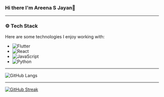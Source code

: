 ### Hi there I'm Areena S Jayan👋
---------------------------------------------------------------------------------------------------------------------------------------------------------------------------------------------

### ⚙️ Tech Stack
Here are some technologies I enjoy working with:

- ![Flutter](https://img.shields.io/badge/-Flutter-05122A?style=flat&logo=Flutter)
- ![React](https://img.shields.io/badge/-React-05122A?style=flat&logo=React)
- ![JavaScript](https://img.shields.io/badge/-JavaScript-05122A?style=flat&logo=JavaScript)
- ![Python](https://img.shields.io/badge/-Python-05122A?style=flat&logo=Python)
 
---------------------------------------------------------------------------------------------------------------------------------------------------------------------------------------------  

![GitHub Langs](https://github-readme-stats.vercel.app/api/top-langs/?username=areenasjayan333&layout=compact&theme=blue-green)

---------------------------------------------------------------------------------------------------------------------------------------------------------------------------------------------

[![GitHub Streak](https://github-readme-streak-stats.herokuapp.com?user=areenasjayan333&theme=blueberry&date_format=M%20j%5B%2C%20Y%5D)](https://git.io/streak-stats)
